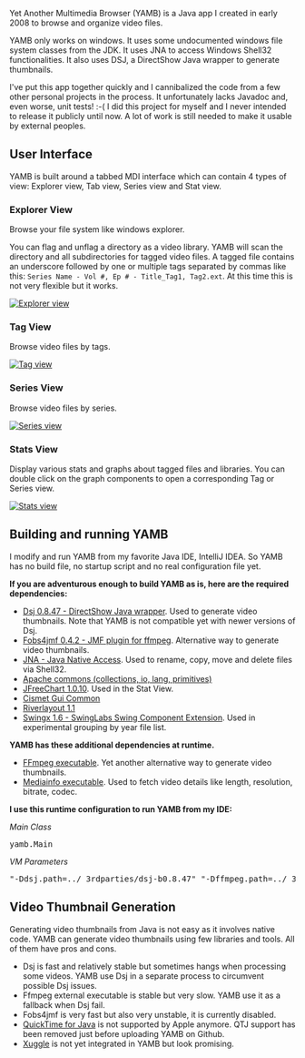 Yet Another Multimedia Browser (YAMB) is a Java app I created in early 2008 to browse and organize video files. 

YAMB only works on windows. It uses some undocumented windows file system classes from the JDK. It uses JNA to access Windows Shell32 functionalities. It also uses DSJ, a DirectShow Java wrapper to generate thumbnails.

I've put this app together quickly and I cannibalized the code from a few other personal projects in the process.
It unfortunately lacks Javadoc and, even worse, unit tests! :-( I did this project for myself and I never intended to release it publicly until now. A lot of work is still needed to make it usable by external peoples.

## User Interface
YAMB is built around a tabbed MDI interface which can contain 4 types of view: Explorer view, Tab view, Series view and Stat view.

### Explorer View
Browse your file system like windows explorer. 
  
You can flag and unflag a directory as a video library. YAMB will scan the directory and all subdirectories for tagged video files. A tagged file contains an underscore followed by one or multiple tags separated by commas like this:   ```Series Name - Vol #, Ep # - Title_Tag1, Tag2.ext```. At this time this is not very flexible but it works.

[![Explorer view](http://github.com/mlaflamm/yamb/wiki/explorerview.jpg)](http://github.com/mlaflamm/yamb/wiki/explorerview.jpg)

### Tag View
Browse video files by tags. 

[![Tag view](http://github.com/mlaflamm/yamb/wiki/tagview.jpg)](http://github.com/mlaflamm/yamb/wiki/tagview.jpg)

### Series View
Browse video files by series.

[![Series view](http://github.com/mlaflamm/yamb/wiki/seriesview.jpg)](http://github.com/mlaflamm/yamb/wiki/seriesview.jpg)

### Stats View
Display various stats and graphs about tagged files and libraries. You can double click on the graph components to open a corresponding Tag or Series view.

[![Stats view](http://github.com/mlaflamm/yamb/wiki/statsview.jpg)](http://github.com/mlaflamm/yamb/wiki/statsview.jpg)

## Building and running YAMB

I modify and run YAMB from my favorite Java IDE, IntelliJ IDEA. So YAMB has no build file, no startup script and no real configuration file yet. 

**If you are adventurous enough to build YAMB as is, here are the required dependencies:**

* [Dsj 0.8.47 - DirectShow Java wrapper](http://www.humatic.de/htools/dsj.htm). Used to generate video thumbnails. Note that YAMB is not compatible yet with newer versions of Dsj.
* [Fobs4jmf 0.4.2 - JMF plugin for ffmpeg](http://fobs.sourceforge.net/). Alternative way to generate video thumbnails. 
* [JNA - Java Native Access](http://jna.java.net/). Used to rename, copy, move and delete files via Shell32.
* [Apache commons (collections, io, lang, primitives)](http://commons.apache.org/)
* [JFreeChart 1.0.10](http://www.jfree.org/jfreechart/). Used in the Stat View.
* [Cismet Gui Common](http://blogs.cismet.de/gadgets/jpopupmenubutton/)
* [Riverlayout 1.1](http://www.datadosen.se/riverlayout/)
* [Swingx 1.6 - SwingLabs Swing Component Extension](http://java.net/projects/swingx/). Used in experimental grouping by year file list.
  
**YAMB has these additional dependencies at runtime.**

* [FFmpeg executable](http://www.ffmpeg.org/). Yet another alternative way to generate video thumbnails. 
* [Mediainfo executable](http://mediainfo.sourceforge.net/en). Used to fetch video details like length, resolution, bitrate, codec. 

**I use this runtime configuration to run YAMB from my IDE:**

*Main Class*
<pre>
yamb.Main
</pre>
  
*VM Parameters*
<pre>
"-Ddsj.path=../_3rdparties/dsj-b0.8.47" "-Dffmpeg.path=../_3rdparties/ffmpeg-11870" "-Dmediainfo.path=../_3rdparties/mediainfo-0.7.7.6" "-Dyamb.datadir=../_data"
</pre>

## Video Thumbnail Generation

Generating video thumbnails from Java is not easy as it involves native code. YAMB can generate video thumbnails using few libraries and tools. All of them have pros and cons.

* Dsj is fast and relatively stable but sometimes hangs when processing some videos. YAMB use Dsj in a separate process to circumvent possible Dsj issues.
* Ffmpeg external executable is stable but very slow. YAMB use it as a fallback when Dsj fail.
* Fobs4jmf is very fast but also very unstable, it is currently disabled.
* [QuickTime for Java](http://en.wikipedia.org/wiki/QuickTime_for_Java) is not supported by Apple anymore. QTJ support has been removed just before uploading YAMB on Github.
* [Xuggle](http://www.xuggle.com/xuggler/) is not yet integrated in YAMB but look promising.
